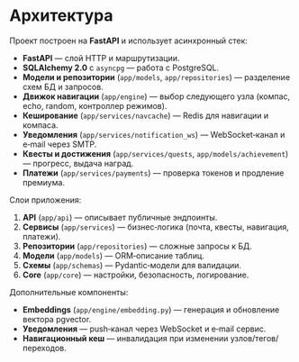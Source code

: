 # Архитектура

Проект построен на **FastAPI** и использует асинхронный стек:

- **FastAPI** — слой HTTP и маршрутизации.
- **SQLAlchemy 2.0** с `asyncpg` — работа с PostgreSQL.
- **Модели и репозитории** (`app/models`, `app/repositories`) — разделение схем БД и запросов.
- **Движок навигации** (`app/engine`) — выбор следующего узла (компас, echo, random, контроллер режимов).
- **Кеширование** (`app/services/navcache`) — Redis для навигации и компаса.
- **Уведомления** (`app/services/notification_ws`) — WebSocket‑канал и e‑mail через SMTP.
- **Квесты и достижения** (`app/services/quests`, `app/models/achievement`) — прогресс, выдача наград.
- **Платежи** (`app/services/payments`) — проверка токенов и продление премиума.

Слои приложения:

1. **API** (`app/api`) — описывает публичные эндпоинты.
2. **Сервисы** (`app/services`) — бизнес‑логика (почта, квесты, навигация, платежи).
3. **Репозитории** (`app/repositories`) — сложные запросы к БД.
4. **Модели** (`app/models`) — ORM‑описание таблиц.
5. **Схемы** (`app/schemas`) — Pydantic‑модели для валидации.
6. **Core** (`app/core`) — настройки, безопасность, логирование.

Дополнительные компоненты:

- **Embeddings** (`app/engine/embedding.py`) — генерация и обновление вектора pgvector.
- **Уведомления** — push‑канал через WebSocket и e‑mail сервис.
- **Навигационный кеш** — инвалидация при изменении узлов/тегов/переходов.

